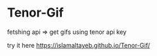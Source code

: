 # Tenor-Gif

fetshing api => get gifs using tenor api key

try it here https://islamaltayeb.github.io/Tenor-Gif/
